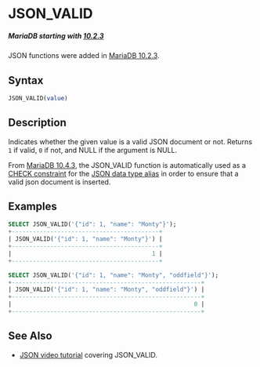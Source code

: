 # JSON_VALID

##### MariaDB starting with [10.2.3](/kb/en/mariadb-1023-release-notes/)

JSON functions were added in [MariaDB 10.2.3](/kb/en/mariadb-1023-release-notes/).

## Syntax

```sql
JSON_VALID(value)
```

## Description

Indicates whether the given value is a valid JSON document or not. Returns `1` if valid, `0` if not, and NULL if the argument is NULL.

From [MariaDB 10.4.3](/kb/en/mariadb-1043-release-notes/), the JSON_VALID function is automatically used as a [CHECK constraint](/kb/en/constraint/#check-constraints) for the [JSON data type alias](/columns-storage-engines-and-plugins/data-types/string-data-types/json-data-type) in order to ensure that a valid json document is inserted.

## Examples

```sql
SELECT JSON_VALID('{"id": 1, "name": "Monty"}');
+------------------------------------------+
| JSON_VALID('{"id": 1, "name": "Monty"}') |
+------------------------------------------+
|                                        1 |
+------------------------------------------+

SELECT JSON_VALID('{"id": 1, "name": "Monty", "oddfield"}');
+------------------------------------------------------+
| JSON_VALID('{"id": 1, "name": "Monty", "oddfield"}') |
+------------------------------------------------------+
|                                                    0 |
+------------------------------------------------------+
```

## See Also

- [JSON video tutorial](https://www.youtube.com/watch?v=sLE7jPETp8g) covering JSON_VALID.
